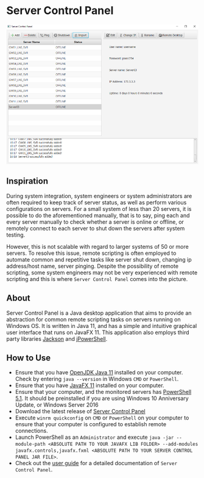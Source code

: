 # Server Control Panel
![](https://raw.githubusercontent.com/zenlyj/Server-Control-Panel/main/src/resources/documentation/General.PNG)

## Inspiration
During system integration, system engineers or system administrators are often
required to keep track of server status, as well as perform various configurations
on servers. For a small system of less than 20 servers, it is possible to do
the aforementioned manually, that is to say, ping each and every server manually to
check whether a server is online or offline, or remotely connect to each server
to shut down the servers after system testing.

However, this is not scalable with regard to larger systems of 50 or more servers.
To resolve this issue, remote scripting is often employed to automate
common and repetitive tasks like server shut down, changing ip address/host name,
server pinging. Despite the possibility of remote scripting, some system engineers
may not be very experienced with remote scripting and this is where `Server Control
Panel` comes into the picture.

## About
Server Control Panel is a Java desktop application that aims to provide an abstraction
for common remote scripting tasks on servers running on Windows OS. It is written in Java 11, and has a simple and intuitive
graphical user interface that runs on JavaFX 11. This application also employs
third party libraries [Jackson](https://github.com/FasterXML/jackson) and
[jPowerShell](https://github.com/profesorfalken/jPowerShell).

## How to Use
* Ensure that you have [OpenJDK Java 11](https://www.oracle.com/java/technologies/javase-jdk11-downloads.html) installed on your computer. Check by entering `java --version`
  in Windows `CMD` or `PowerShell`.
* Ensure that you have [JavaFX 11](https://gluonhq.com/download/javafx-11-0-2-sdk-windows/) installed on your computer.
* Ensure that your computer, and the monitored servers has [PowerShell 5.1](https://docs.microsoft.com/en-us/skypeforbusiness/set-up-your-computer-for-windows-powershell/download-and-install-windows-powershell-5-1).
  It should be preinstalled if you are using Windows 10 Anniversary Update, or Windows Server 2016
* Download the latest release of [Server Control Panel](https://github.com/zenlyj/server-control-panel/releases)
* Execute `winrm quickconfig` on `CMD` or `PowerShell` on your computer to ensure that your computer is configured to establish remote connections.
* Launch PowerShell as an `Administrator` and execute `java -jar --module-path <ABSOLUTE PATH TO YOUR JAVAFX LIB FOLDER> --add-modules javafx.controls,javafx.fxml <ABSOLUTE PATH TO YOUR SERVER CONTROL PANEL JAR FILE>`.
* Check out the [user guide](https://zenlyj.github.io/Server-Control-Panel/) for a detailed documentation of `Server Control Panel`.